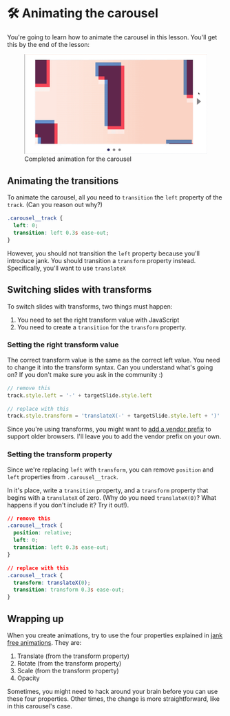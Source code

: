 # 🛠 Animating the carousel

You're going to learn how to animate the carousel in this lesson. You'll get this by the end of the lesson:

<figure>
  <img src="../../images/components/carousel/animate/complete.gif" alt="Completed animation for the carousel">
  <figcaption>Completed animation for the carousel</figcaption>
</figure>

## Animating the transitions

To animate the carousel, all you need to `transition` the `left` property of the `track`. (Can you reason out why?)

```css
.carousel__track {
  left: 0;
  transition: left 0.3s ease-out;
}
```

However, you should not transition the `left` property because you'll introduce jank. You should transition a `transform` property instead. Specifically, you'll want to use `translateX`

## Switching slides with transforms

To switch slides with transforms, two things must happen:

1. You need to set the right transform value with JavaScript
2. You need to create a `transition` for the `transform` property.

### Setting the right transform value

The correct transform value is the same as the correct left value. You need to change it into the transform syntax. Can you understand what's going on? If you don't make sure you ask in the community :)

```js
// remove this
track.style.left = '-' + targetSlide.style.left
```

```js
// replace with this
track.style.transform = 'translateX(-' + targetSlide.style.left + ')'
```

Since you're using transforms, you might want to [add a vendor prefix](./05.detecting-vendor-prefixes.md) to support older browsers. I'll leave you to add the vendor prefix on your own.

### Setting the transform property

Since we're replacing `left` with `transform`, you can remove `position` and `left` properties from `.carousel__track`.

In it's place, write a `transition` property, and a `transform` property that begins with a `translateX` of zero. (Why do you need `translateX(0)`? What happens if you don't include it? Try it out!).

```css
// remove this
.carousel__track {
  position: relative;
  left: 0;
  transition: left 0.3s ease-out;
}
```

```css
// replace with this
.carousel__track {
  transform: translateX(0);
  transition: transform 0.3s ease-out;
}
```

## Wrapping up

When you create animations, try to use the four properties explained in [jank free animations](./03.jank-free-animations.md). They are:

1. Translate (from the transform property)
2. Rotate (from the transform property)
3. Scale (from the transform property)
4. Opacity

Sometimes, you might need to hack around your brain before you can use these four properties. Other times, the change is more straightforward, like in this carousel's case.